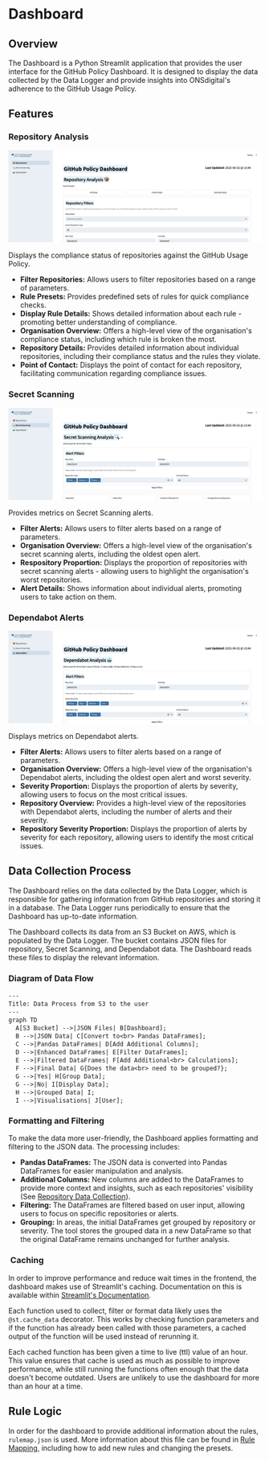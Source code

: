 # Dashboard

## Overview

The Dashboard is a Python Streamlit application that provides the user interface for the GitHub Policy Dashboard. It is designed to display the data collected by the Data Logger and provide insights into ONSdigital's adherence to the GitHub Usage Policy.

## Features

### Repository Analysis

![Repository Analysis Screenshot](../assets/images/repositories_screenshot.png)

Displays the compliance status of repositories against the GitHub Usage Policy.

- **Filter Repositories:** Allows users to filter repositories based on a range of parameters.
- **Rule Presets:** Provides predefined sets of rules for quick compliance checks.
- **Display Rule Details:** Shows detailed information about each rule - promoting better understanding of compliance.
- **Organisation Overview:** Offers a high-level view of the organisation's compliance status, including which rule is broken the most.
- **Repository Details:** Provides detailed information about individual repositories, including their compliance status and the rules they violate.
- **Point of Contact:** Displays the point of contact for each repository, facilitating communication regarding compliance issues.

### Secret Scanning

![Secret Scanning Screenshot](../assets/images/secret_scanning_screenshot.png)

Provides metrics on Secret Scanning alerts.

- **Filter Alerts:** Allows users to filter alerts based on a range of parameters.
- **Organisation Overview:** Offers a high-level view of the organisation's secret scanning alerts, including the oldest open alert.
- **Respository Proportion:** Displays the proportion of repositories with secret scanning alerts - allowing users to highlight the organisation's worst repositories.
- **Alert Details:** Shows information about individual alerts, promoting users to take action on them.

### Dependabot Alerts

![Dependabot Alerts Screenshot](../assets/images/dependabot_screenshot.png)

Displays metrics on Dependabot alerts.

- **Filter Alerts:** Allows users to filter alerts based on a range of parameters.
- **Organisation Overview:** Offers a high-level view of the organisation's Dependabot alerts, including the oldest open alert and worst severity.
- **Severity Proportion:** Displays the proportion of alerts by severity, allowing users to focus on the most critical issues.
- **Repository Overview:** Provides a high-level view of the repositories with Dependabot alerts, including the number of alerts and their severity.
- **Repository Severity Proportion:** Displays the proportion of alerts by severity for each repository, allowing users to identify the most critical issues.

## Data Collection Process

The Dashboard relies on the data collected by the Data Logger, which is responsible for gathering information from GitHub repositories and storing it in a database. The Data Logger runs periodically to ensure that the Dashboard has up-to-date information.

The Dashboard collects its data from an S3 Bucket on AWS, which is populated by the Data Logger. The bucket contains JSON files for repository, Secret Scanning, and Dependabot data. The Dashboard reads these files to display the relevant information.

### Diagram of Data Flow

``` mermaid
---
Title: Data Process from S3 to the user
---
graph TD
  A[S3 Bucket] -->|JSON Files| B[Dashboard];
  B -->|JSON Data| C[Convert to<br> Pandas DataFrames];
  C -->|Pandas DataFrames| D[Add Additional Columns];
  D -->|Enhanced DataFrames| E[Filter DataFrames];
  E -->|Filtered DataFrames| F[Add Additional<br> Calculations];
  F -->|Final Data| G{Does the data<br> need to be grouped?};
  G -->|Yes| H[Group Data];
  G -->|No| I[Display Data];
  H -->|Grouped Data| I;
  I -->|Visualisations| J[User];
```

### Formatting and Filtering

To make the data more user-friendly, the Dashboard applies formatting and filtering to the JSON data. The processing includes:

- **Pandas DataFrames:** The JSON data is converted into Pandas DataFrames for easier manipulation and analysis.
- **Additional Columns:** New columns are added to the DataFrames to provide more context and insights, such as each repositories' visibility (See [Repository Data Collection](./repository_information.md)).
- **Filtering:** The DataFrames are filtered based on user input, allowing users to focus on specific repositories or alerts.
- **Grouping:** In areas, the initial DataFrames get grouped by repository or severity. The tool stores the grouped data in a new DataFrame so that the original DataFrame remains unchanged for further analysis.

###  Caching

In order to improve performance and reduce wait times in the frontend, the dashboard makes use of Streamlit's caching. Documentation on this is available within [Streamlit's Documentation](https://docs.streamlit.io/develop/api-reference/caching-and-state).

Each function used to collect, filter or format data likely uses the `@st.cache_data` decorator. This works by checking function parameters and if the function has already been called with those parameters, a cached output of the function will be used instead of rerunning it.

Each cached function has been given a time to live (ttl) value of an hour. This value ensures that cache is used as much as possible to improve performance, while still running the functions often enough that the data doesn't become outdated. Users are unlikely to use the dashboard for more than an hour at a time.

## Rule Logic

In order for the dashboard to provide additional information about the rules, `rulemap.json` is used. More information about this file can be found in [Rule Mapping](./rulemap.md), including how to add new rules and changing the presets.
